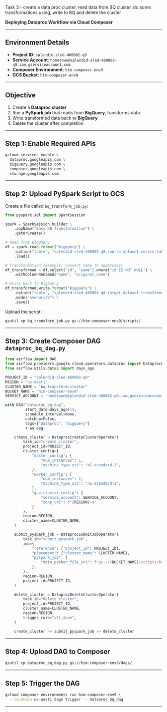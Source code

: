 Task 3:- ⁠create a data proc cluster, read data from BQ cluster, do some transformations using, write to BQ and delete the cluster

**Deploying Dataproc Workflow via Cloud Composer**

---

## Environment Details

* **Project ID**: `splendid-sled-460802-q9`
* **Service Account**: `hometown@splendid-sled-460802-q9.iam.gserviceaccount.com`
* **Composer Environment**: `him-composer-env9`
* **GCS Bucket**: `him-composer-env9`

---

## Objective

1. Create a **Dataproc cluster**
2. Run a **PySpark job** that reads from **BigQuery**, transforms data
3. Write transformed data back to **BigQuery**
4. Delete the cluster after completion

---

## Step 1: Enable Required APIs

```bash
gcloud services enable \
  dataproc.googleapis.com \
  bigquery.googleapis.com \
  composer.googleapis.com \
  storage.googleapis.com
```

---

## Step 2: Upload PySpark Script to GCS

Create a file called `bq_transform_job.py`:

```python
from pyspark.sql import SparkSession

spark = SparkSession.builder \
    .appName("Easy DB Transformation") \
    .getOrCreate()

# Read from BigQuery
df = spark.read.format("bigquery") \
    .option("table", "splendid-sled-460802-q9.source_dataset.source_table") \
    .load()

# Transformation (Example: Convert name to uppercase)
df_transformed = df.select("id", "name").where("id IS NOT NULL") \
    .withColumnRenamed("name", "original_name")

# Write back to BigQuery
df_transformed.write.format("bigquery") \
    .option("table", "splendid-sled-460802-q9.target_dataset.transformed_table") \
    .mode("overwrite") \
    .save()
```

Upload the script:

```bash
gsutil cp bq_transform_job.py gs://him-composer-env9/scripts/
```

---

## Step 3: Create Composer DAG `dataproc_bq_dag.py`

```python
from airflow import DAG
from airflow.providers.google.cloud.operators.dataproc import DataprocCreateClusterOperator, DataprocDeleteClusterOperator, DataprocSubmitJobOperator
from airflow.utils.dates import days_ago

PROJECT_ID = "splendid-sled-460802-q9"
REGION = "us-east1"
CLUSTER_NAME = "bq-transform-cluster"
BUCKET_NAME = "him-composer-env9"
SERVICE_ACCOUNT = "hometown@splendid-sled-460802-q9.iam.gserviceaccount.com"

with DAG("dataproc_bq_dag",
         start_date=days_ago(1),
         schedule_interval=None,
         catchup=False,
         tags=["dataproc", "bigquery"]
         ) as dag:

    create_cluster = DataprocCreateClusterOperator(
        task_id="create_cluster",
        project_id=PROJECT_ID,
        cluster_config={
            "master_config": {
                "num_instances": 1,
                "machine_type_uri": "n1-standard-2",
            },
            "worker_config": {
                "num_instances": 2,
                "machine_type_uri": "n1-standard-2",
            },
            "gce_cluster_config": {
                "service_account": SERVICE_ACCOUNT,
                "zone_uri": f"{REGION}-a"
            }
        },
        region=REGION,
        cluster_name=CLUSTER_NAME,
    )

    submit_pyspark_job = DataprocSubmitJobOperator(
        task_id="submit_pyspark_job",
        job={
            "reference": {"project_id": PROJECT_ID},
            "placement": {"cluster_name": CLUSTER_NAME},
            "pyspark_job": {
                "main_python_file_uri": f"gs://{BUCKET_NAME}/scripts/bq_transform_job.py"
            },
        },
        region=REGION,
        project_id=PROJECT_ID,
    )

    delete_cluster = DataprocDeleteClusterOperator(
        task_id="delete_cluster",
        project_id=PROJECT_ID,
        cluster_name=CLUSTER_NAME,
        region=REGION,
        trigger_rule="all_done",
    )

    create_cluster >> submit_pyspark_job >> delete_cluster
```

---

## Step 4: Upload DAG to Composer

```bash
gsutil cp dataproc_bq_dag.py gs://him-composer-env9/dags/
```

---

## Step 5: Trigger the DAG

```bash
gcloud composer environments run him-composer-env9 \
  --location us-east1 dags trigger -- dataproc_bq_dag
```

---


